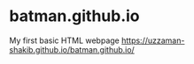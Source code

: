 # batman.github.io
My first basic HTML webpage
<a href="https://uzzaman-shakib.github.io/batman.github.io/">https://uzzaman-shakib.github.io/batman.github.io/</a>
